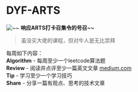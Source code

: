 # DYF-ARTS
![~~](https://ws2.sinaimg.cn/large/006tNc79ly1g205cobj0qj30m80ci0sw.jpg)
**响应ARTS打卡召集令的号召~~**
> 虽没买大佬的课程，但对牛人是无比崇拜

每周如下内容：  
**Algorithm** - 每周至少一个leetcode算法题  
**Review** - 阅读并点评至少一篇英文文章  [medium.com](medium.com)  
**Tip** - 学习至少一个学习技巧  
**Share** - 分享一篇有观点、思考的技术文章  



